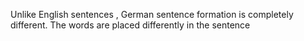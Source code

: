 
Unlike English sentences , German sentence formation is completely different. The words are placed differently in the sentence 